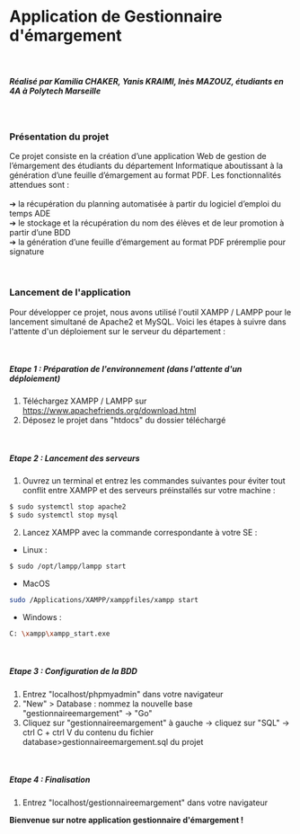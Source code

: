 # **Application de Gestionnaire d'émargement**

<br>

##### **Réalisé par Kamilia CHAKER, Yanis KRAIMI, Inès MAZOUZ, étudiants en 4A à Polytech Marseille**

<br>

### **Présentation du projet**

Ce projet consiste en la création d’une application Web de gestion de l’émargement des étudiants du département Informatique aboutissant à la génération d’une feuille d’émargement au format PDF. Les fonctionnalités attendues sont : <br>
<br>
➔ la récupération du planning automatisée à partir du logiciel d’emploi du temps ADE <br>
➔ le stockage et la récupération du nom des élèves et de leur promotion à partir d’une BDD <br>
➔ la génération d’une feuille d’émargement au format PDF préremplie pour signature <br>

<br>

### **Lancement de l'application**

Pour développer ce projet, nous avons utilisé l'outil XAMPP / LAMPP pour le lancement simultané de Apache2 et MySQL. Voici les étapes à suivre dans l'attente d'un déploiement sur le serveur du département :

<br>

##### **Etape 1 : Préparation de l'environnement (dans l'attente d'un déploiement)**

1. Téléchargez XAMPP / LAMPP sur https://www.apachefriends.org/download.html
2. Déposez le projet dans "htdocs" du dossier téléchargé

<br>

##### **Etape 2 : Lancement des serveurs**

1. Ouvrez un terminal et entrez les commandes suivantes pour éviter tout conflit entre XAMPP et des serveurs préinstallés sur votre machine : <br>

```bash
$ sudo systemctl stop apache2
$ sudo systemctl stop mysql
```


2. Lancez XAMPP avec la commande correspondante à votre SE : <br>
- Linux : 
```bash
$ sudo /opt/lampp/lampp start
```
- MacOS
```bash
sudo /Applications/XAMPP/xamppfiles/xampp start
```
- Windows : 
```bash
C: \xampp\xampp_start.exe
```

<br>

##### **Etape 3 : Configuration de la BDD**

1. Entrez "localhost/phpmyadmin" dans votre navigateur
2. "New" > Database : nommez la nouvelle base "gestionnaireemargement" → "Go"
3. Cliquez sur "gestionnaireemargement" à gauche
→ cliquez sur "SQL" 
→ ctrl C + ctrl V du contenu du fichier database>gestionnaireemargement.sql du projet

<br>

##### **Etape 4 : Finalisation**

1. Entrez "localhost/gestionnaireemargement" dans votre navigateur <br>

**Bienvenue sur notre application gestionnaire d'émargement !**
